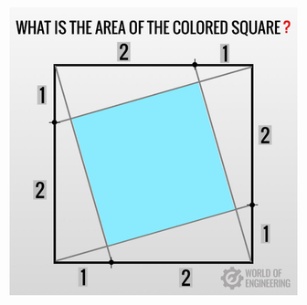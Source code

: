 <img src="https://github.com/xaoccc/python/blob/main/area_sqare./326983241_849263739499579_3571629821342566875_n.jpg" />
